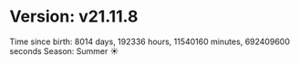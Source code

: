 # Version: v21.11.8
Time since birth: 8014 days, 192336 hours, 11540160 minutes, 692409600 seconds
Season: Summer ☀️
